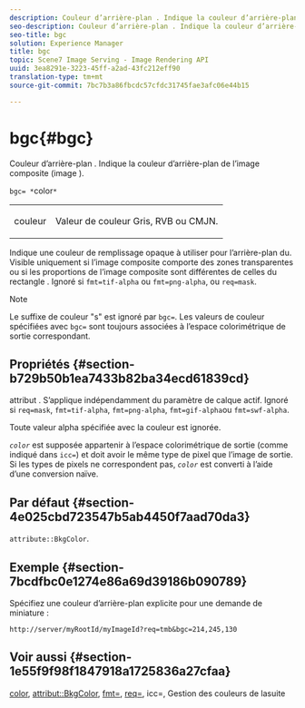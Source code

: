 ```yaml
---
description: Couleur d’arrière-plan . Indique la couleur d’arrière-plan de l’image composite (image ).
seo-description: Couleur d’arrière-plan . Indique la couleur d’arrière-plan de l’image composite (image ).
seo-title: bgc
solution: Experience Manager
title: bgc
topic: Scene7 Image Serving - Image Rendering API
uuid: 3ea8291e-3223-45ff-a2ad-43fc212eff90
translation-type: tm+mt
source-git-commit: 7bc7b3a86fbcdc57cfdc31745fae3afc06e44b15

---
```



# bgc{#bgc}

Couleur d’arrière-plan . Indique la couleur d’arrière-plan de l’image composite (image ).

`bgc= *`color`*`

<table id="simpletable_998CF426296945FEA48D19E33B71A17E"> 
 <tr class="strow"> 
  <td class="stentry"> <p><span class="codeph"> <span class="varname"> couleur</span></span> </p> </td> 
  <td class="stentry"> <p>Valeur de couleur Gris, RVB ou CMJN. </p></td> 
 </tr> 
</table>

Indique une couleur de remplissage opaque à utiliser pour l’arrière-plan  du. Visible uniquement si l’image composite comporte des zones transparentes ou si les proportions de l’image composite sont différentes de celles du rectangle . Ignoré si `fmt=tif-alpha` ou `fmt=png-alpha`, ou `req=mask`.

>[!NOTE]
>
>Le suffixe de couleur &quot;s&quot; est ignoré par `bgc=`. Les valeurs de couleur spécifiées avec `bgc=` sont toujours associées à l’espace colorimétrique de sortie correspondant.

## Propriétés {#section-b729b50b1ea7433b82ba34ecd61839cd}

attribut . S’applique indépendamment du paramètre de calque actif. Ignoré si `req=mask`, `fmt=tif-alpha`, `fmt=png-alpha`, `fmt=gif-alpha`ou `fmt=swf-alpha`.

Toute valeur alpha spécifiée avec la couleur est ignorée.

*`color`* est supposée appartenir à l’espace colorimétrique de sortie (comme indiqué dans `icc=`) et doit avoir le même type de pixel que l’image de sortie. Si les types de pixels ne correspondent pas, *`color`* est converti à l’aide d’une conversion naïve.

## Par défaut {#section-4e025cbd723547b5ab4450f7aad70da3}

`attribute::BkgColor`.

## Exemple {#section-7bcdfbc0e1274e86a69d39186b090789}

Spécifiez une couleur d’arrière-plan explicite pour une demande de miniature :

`http://server/myRootId/myImageId?req=tmb&bgc=214,245,130`

## Voir aussi {#section-1e55f9f98f1847918a1725836a27cfaa}

[color](../../../../../is-api/http-ref/image-serving-api-ref/c-http-protocol-reference/c-data-types/r-is-http-color.md#reference-0fdb264a3aed4bd78451bb55311f6e93), [attribut::BkgColor](../../../../../is-api/image-catalog/image-serving-api-ref/c-image-catalog-reference/c-attributes-reference/r-bkgcolor.md#reference-ed53106ee50442d7a2dd3e1f60e6f0f8), [fmt=](../../../../../is-api/http-ref/image-serving-api-ref/c-http-protocol-reference/c-command-reference/r-is-http-fmt.md#reference-cdf10043423b45ba9fe15157fb3ae37a), [req=](../../../../../is-api/http-ref/image-serving-api-ref/c-http-protocol-reference/c-command-reference/r-req/r-req.md#reference-907cdb4a97034db7ad94695f25552e76), icc=, Gestion des couleurs de lasuite[](../../../../../is-api/http-ref/image-serving-api-ref/c-http-protocol-reference/c-command-reference/r-icc.md#reference-182b5679e21e4df3b4d330535a5a7517)[](../../../../../is-api/http-ref/image-serving-api-ref/c-http-protocol-reference/c-syntax-and-features/r-color-management.md#reference-c7e4a72d589145189f7e4bcb6b4544d7)
